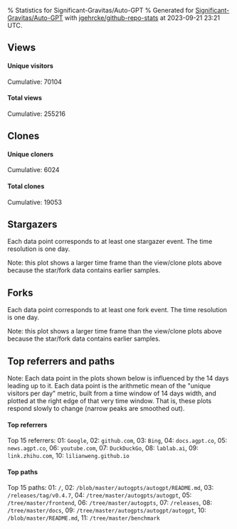 % Statistics for Significant-Gravitas/Auto-GPT
% Generated for [Significant-Gravitas/Auto-GPT](https://github.com/Significant-Gravitas/Auto-GPT) with [jgehrcke/github-repo-stats](https://github.com/jgehrcke/github-repo-stats) at 2023-09-21 23:21 UTC.


## Views

#### Unique visitors
<div id="chart_views_unique" class="full-width-chart"></div>

Cumulative: 70104

#### Total views
<div id="chart_views_total" class="full-width-chart"></div>

Cumulative: 255216

<div class="pagebreak-for-print"> </div>

## Clones

#### Unique cloners
<div id="chart_clones_unique" class="full-width-chart"></div>

Cumulative: 6024

#### Total clones
<div id="chart_clones_total" class="full-width-chart"></div>

Cumulative: 19053



<div class="pagebreak-for-print"> </div>



## Stargazers

Each data point corresponds to at least one stargazer event.
The time resolution is one day.

<div id="chart_stargazers" class="full-width-chart"></div>


Note: this plot shows a larger time frame than the view/clone plots above because the star/fork data contains earlier samples.



## Forks

Each data point corresponds to at least one fork event.
The time resolution is one day.

<div id="chart_forks" class="full-width-chart"></div>


Note: this plot shows a larger time frame than the view/clone plots above because the star/fork data contains earlier samples.



<div class="pagebreak-for-print"> </div>



## Top referrers and paths


Note: Each data point in the plots shown below is influenced by the 14 days
leading up to it. Each data point is the arithmetic mean of the "unique
visitors per day" metric, built from a time window of 14 days width, and
plotted at the right edge of that very time window. That is, these plots
respond slowly to change (narrow peaks are smoothed out).




#### Top referrers


<div id="chart_referrers_top_n_alltime" class="full-width-chart"></div>

Top 15 referrers: 01: `Google`, 02: `github.com`, 03: `Bing`, 04: `docs.agpt.co`, 05: `news.agpt.co`, 06: `youtube.com`, 07: `DuckDuckGo`, 08: `lablab.ai`, 09: `link.zhihu.com`, 10: `lilianweng.github.io`





#### Top paths


<div id="chart_paths_top_n_alltime" class="full-width-chart"></div>

Top 15 paths: 01: `/`, 02: `/blob/master/autogpts/autogpt/README.md`, 03: `/releases/tag/v0.4.7`, 04: `/tree/master/autogpts/autogpt`, 05: `/tree/master/frontend`, 06: `/tree/master/autogpts`, 07: `/releases`, 08: `/tree/master/docs`, 09: `/tree/master/autogpts/autogpt/autogpt`, 10: `/blob/master/README.md`, 11: `/tree/master/benchmark`


<script type="text/javascript">
    vegaEmbed('#chart_views_unique', {"$schema": "https://vega.github.io/schema/vega-lite/v4.17.0.json", "config": {"arc": {"fill": "#1b1e23"}, "area": {"fill": "#1b1e23"}, "axisBottom": {"domainColor": "#a9b4c4", "gridColor": "#a9b4c4", "labelColor": "#1b1e23", "labelFont": "relative-mono-11-pitch-pro, Menlo, monospace", "tickColor": "#a9b4c4", "titleColor": "#1b1e23", "titleFont": "relative-mono-11-pitch-pro, Menlo, monospace"}, "axisLeft": {"domainColor": "#a9b4c4", "gridColor": "#a9b4c4", "labelColor": "#1b1e23", "labelFont": "relative-mono-11-pitch-pro, Menlo, monospace", "tickColor": "#a9b4c4", "titleColor": "#1b1e23", "titleFont": "relative-mono-11-pitch-pro, Menlo, monospace"}, "axisX": {"grid": false}, "axisY": {"grid": false, "labelBound": true}, "background": "#FFFFFF", "group": {"fill": "#FFFFFF"}, "header": {"fontWeight": 400, "labelFont": "relative-mono-11-pitch-pro, Menlo, monospace", "titleFont": "relative-mono-11-pitch-pro, Menlo, monospace"}, "legend": {"labelFont": "relative-mono-11-pitch-pro, Menlo, monospace", "symbolSize": 200, "symbolType": "circle", "titleFont": "relative-mono-11-pitch-pro, Menlo, monospace"}, "line": {"color": "#1b1e23", "stroke": "#1b1e23"}, "path": {"stroke": "#1b1e23"}, "point": {"color": "#1b1e23", "cursor": "pointer", "filled": true, "size": 20}, "range": {"category": ["#85a2f7", "#ea9755", "#7eb36a", "#f07071", "#bc85d9", "#e587b6", "#a9b4c4", "#d4c05e", "#64b9c4"]}, "style": {"bar": {"fill": "#1b1e23"}, "text": {"font": "relative-mono-11-pitch-pro, Menlo, monospace", "fontWeight": 400}}, "symbol": {"shape": "circle"}, "title": {"anchor": "start", "font": "relative-mono-11-pitch-pro, Menlo, monospace", "fontWeight": 400}, "trail": {"color": "#1b1e23", "stroke": "#1b1e23"}, "view": {"stroke": null}}, "data": {"name": "data-087d044788bb8574dd20b97dcfd21bec"}, "datasets": {"data-087d044788bb8574dd20b97dcfd21bec": [{"time": "2023-09-06T00:00:00+00:00", "views_total": 7021, "views_unique": 2545}, {"time": "2023-09-07T00:00:00+00:00", "views_total": 14118, "views_unique": 4805}, {"time": "2023-09-08T00:00:00+00:00", "views_total": 13009, "views_unique": 4242}, {"time": "2023-09-09T00:00:00+00:00", "views_total": 8951, "views_unique": 3144}, {"time": "2023-09-10T00:00:00+00:00", "views_total": 9224, "views_unique": 3380}, {"time": "2023-09-11T00:00:00+00:00", "views_total": 13188, "views_unique": 4957}, {"time": "2023-09-12T00:00:00+00:00", "views_total": 18644, "views_unique": 5326}, {"time": "2023-09-13T00:00:00+00:00", "views_total": 21977, "views_unique": 5489}, {"time": "2023-09-14T00:00:00+00:00", "views_total": 20522, "views_unique": 5157}, {"time": "2023-09-15T00:00:00+00:00", "views_total": 17672, "views_unique": 4644}, {"time": "2023-09-16T00:00:00+00:00", "views_total": 13370, "views_unique": 3112}, {"time": "2023-09-17T00:00:00+00:00", "views_total": 17007, "views_unique": 3549}, {"time": "2023-09-18T00:00:00+00:00", "views_total": 22457, "views_unique": 5186}, {"time": "2023-09-19T00:00:00+00:00", "views_total": 20116, "views_unique": 5239}, {"time": "2023-09-20T00:00:00+00:00", "views_total": 20147, "views_unique": 4816}, {"time": "2023-09-21T00:00:00+00:00", "views_total": 17793, "views_unique": 4513}]}, "encoding": {"tooltip": [{"field": "views_unique", "format": ".1f", "title": "views (u)", "type": "quantitative"}, {"field": "time", "format": "%B %e, %Y", "title": "date", "type": "temporal"}], "x": {"axis": {"labelAngle": 25}, "field": "time", "scale": {"domain": ["2023-09-06", "2023-09-21"]}, "timeUnit": "yearmonthdate", "title": "date", "type": "temporal"}, "y": {"axis": {"values": [1, 10, 50, 100, 500, 1000, 5000, 10000]}, "field": "views_unique", "scale": {"domain": [0, 6037.900000000001], "type": "symlog", "zero": true}, "title": "unique views per day", "type": "quantitative"}}, "height": 200, "mark": {"point": true, "type": "line"}, "padding": 10, "width": "container"}, {"actions": false, "renderer": "svg"}).catch(console.error);
vegaEmbed('#chart_views_total', {"$schema": "https://vega.github.io/schema/vega-lite/v4.17.0.json", "config": {"arc": {"fill": "#1b1e23"}, "area": {"fill": "#1b1e23"}, "axisBottom": {"domainColor": "#a9b4c4", "gridColor": "#a9b4c4", "labelColor": "#1b1e23", "labelFont": "relative-mono-11-pitch-pro, Menlo, monospace", "tickColor": "#a9b4c4", "titleColor": "#1b1e23", "titleFont": "relative-mono-11-pitch-pro, Menlo, monospace"}, "axisLeft": {"domainColor": "#a9b4c4", "gridColor": "#a9b4c4", "labelColor": "#1b1e23", "labelFont": "relative-mono-11-pitch-pro, Menlo, monospace", "tickColor": "#a9b4c4", "titleColor": "#1b1e23", "titleFont": "relative-mono-11-pitch-pro, Menlo, monospace"}, "axisX": {"grid": false}, "axisY": {"grid": false, "labelBound": true}, "background": "#FFFFFF", "group": {"fill": "#FFFFFF"}, "header": {"fontWeight": 400, "labelFont": "relative-mono-11-pitch-pro, Menlo, monospace", "titleFont": "relative-mono-11-pitch-pro, Menlo, monospace"}, "legend": {"labelFont": "relative-mono-11-pitch-pro, Menlo, monospace", "symbolSize": 200, "symbolType": "circle", "titleFont": "relative-mono-11-pitch-pro, Menlo, monospace"}, "line": {"color": "#1b1e23", "stroke": "#1b1e23"}, "path": {"stroke": "#1b1e23"}, "point": {"color": "#1b1e23", "cursor": "pointer", "filled": true, "size": 20}, "range": {"category": ["#85a2f7", "#ea9755", "#7eb36a", "#f07071", "#bc85d9", "#e587b6", "#a9b4c4", "#d4c05e", "#64b9c4"]}, "style": {"bar": {"fill": "#1b1e23"}, "text": {"font": "relative-mono-11-pitch-pro, Menlo, monospace", "fontWeight": 400}}, "symbol": {"shape": "circle"}, "title": {"anchor": "start", "font": "relative-mono-11-pitch-pro, Menlo, monospace", "fontWeight": 400}, "trail": {"color": "#1b1e23", "stroke": "#1b1e23"}, "view": {"stroke": null}}, "data": {"name": "data-087d044788bb8574dd20b97dcfd21bec"}, "datasets": {"data-087d044788bb8574dd20b97dcfd21bec": [{"time": "2023-09-06T00:00:00+00:00", "views_total": 7021, "views_unique": 2545}, {"time": "2023-09-07T00:00:00+00:00", "views_total": 14118, "views_unique": 4805}, {"time": "2023-09-08T00:00:00+00:00", "views_total": 13009, "views_unique": 4242}, {"time": "2023-09-09T00:00:00+00:00", "views_total": 8951, "views_unique": 3144}, {"time": "2023-09-10T00:00:00+00:00", "views_total": 9224, "views_unique": 3380}, {"time": "2023-09-11T00:00:00+00:00", "views_total": 13188, "views_unique": 4957}, {"time": "2023-09-12T00:00:00+00:00", "views_total": 18644, "views_unique": 5326}, {"time": "2023-09-13T00:00:00+00:00", "views_total": 21977, "views_unique": 5489}, {"time": "2023-09-14T00:00:00+00:00", "views_total": 20522, "views_unique": 5157}, {"time": "2023-09-15T00:00:00+00:00", "views_total": 17672, "views_unique": 4644}, {"time": "2023-09-16T00:00:00+00:00", "views_total": 13370, "views_unique": 3112}, {"time": "2023-09-17T00:00:00+00:00", "views_total": 17007, "views_unique": 3549}, {"time": "2023-09-18T00:00:00+00:00", "views_total": 22457, "views_unique": 5186}, {"time": "2023-09-19T00:00:00+00:00", "views_total": 20116, "views_unique": 5239}, {"time": "2023-09-20T00:00:00+00:00", "views_total": 20147, "views_unique": 4816}, {"time": "2023-09-21T00:00:00+00:00", "views_total": 17793, "views_unique": 4513}]}, "encoding": {"tooltip": [{"field": "views_total", "format": ".1f", "title": "views (t)", "type": "quantitative"}, {"field": "time", "format": "%B %e, %Y", "title": "date", "type": "temporal"}], "x": {"axis": {"labelAngle": 25}, "field": "time", "scale": {"domain": ["2023-09-06", "2023-09-21"]}, "timeUnit": "yearmonthdate", "title": "date", "type": "temporal"}, "y": {"axis": {"values": [1, 10, 50, 100, 500, 1000, 5000, 10000]}, "field": "views_total", "scale": {"domain": [0, 24702.7], "type": "symlog", "zero": true}, "title": "total views per day", "type": "quantitative"}}, "height": 200, "mark": {"point": true, "type": "line"}, "padding": 10, "width": "container"}, {"actions": false, "renderer": "svg"}).catch(console.error);
vegaEmbed('#chart_clones_unique', {"$schema": "https://vega.github.io/schema/vega-lite/v4.17.0.json", "config": {"arc": {"fill": "#1b1e23"}, "area": {"fill": "#1b1e23"}, "axisBottom": {"domainColor": "#a9b4c4", "gridColor": "#a9b4c4", "labelColor": "#1b1e23", "labelFont": "relative-mono-11-pitch-pro, Menlo, monospace", "tickColor": "#a9b4c4", "titleColor": "#1b1e23", "titleFont": "relative-mono-11-pitch-pro, Menlo, monospace"}, "axisLeft": {"domainColor": "#a9b4c4", "gridColor": "#a9b4c4", "labelColor": "#1b1e23", "labelFont": "relative-mono-11-pitch-pro, Menlo, monospace", "tickColor": "#a9b4c4", "titleColor": "#1b1e23", "titleFont": "relative-mono-11-pitch-pro, Menlo, monospace"}, "axisX": {"grid": false}, "axisY": {"grid": false, "labelBound": true}, "background": "#FFFFFF", "group": {"fill": "#FFFFFF"}, "header": {"fontWeight": 400, "labelFont": "relative-mono-11-pitch-pro, Menlo, monospace", "titleFont": "relative-mono-11-pitch-pro, Menlo, monospace"}, "legend": {"labelFont": "relative-mono-11-pitch-pro, Menlo, monospace", "symbolSize": 200, "symbolType": "circle", "titleFont": "relative-mono-11-pitch-pro, Menlo, monospace"}, "line": {"color": "#1b1e23", "stroke": "#1b1e23"}, "path": {"stroke": "#1b1e23"}, "point": {"color": "#1b1e23", "cursor": "pointer", "filled": true, "size": 20}, "range": {"category": ["#85a2f7", "#ea9755", "#7eb36a", "#f07071", "#bc85d9", "#e587b6", "#a9b4c4", "#d4c05e", "#64b9c4"]}, "style": {"bar": {"fill": "#1b1e23"}, "text": {"font": "relative-mono-11-pitch-pro, Menlo, monospace", "fontWeight": 400}}, "symbol": {"shape": "circle"}, "title": {"anchor": "start", "font": "relative-mono-11-pitch-pro, Menlo, monospace", "fontWeight": 400}, "trail": {"color": "#1b1e23", "stroke": "#1b1e23"}, "view": {"stroke": null}}, "data": {"name": "data-2be5d2b13aca9ccb9fb37aa36bbe7b18"}, "datasets": {"data-2be5d2b13aca9ccb9fb37aa36bbe7b18": [{"clones_total": 1140, "clones_unique": 204, "time": "2023-09-06T00:00:00+00:00"}, {"clones_total": 1048, "clones_unique": 349, "time": "2023-09-07T00:00:00+00:00"}, {"clones_total": 1277, "clones_unique": 346, "time": "2023-09-08T00:00:00+00:00"}, {"clones_total": 705, "clones_unique": 290, "time": "2023-09-09T00:00:00+00:00"}, {"clones_total": 730, "clones_unique": 326, "time": "2023-09-10T00:00:00+00:00"}, {"clones_total": 797, "clones_unique": 376, "time": "2023-09-11T00:00:00+00:00"}, {"clones_total": 1367, "clones_unique": 453, "time": "2023-09-12T00:00:00+00:00"}, {"clones_total": 966, "clones_unique": 393, "time": "2023-09-13T00:00:00+00:00"}, {"clones_total": 1301, "clones_unique": 392, "time": "2023-09-14T00:00:00+00:00"}, {"clones_total": 1694, "clones_unique": 377, "time": "2023-09-15T00:00:00+00:00"}, {"clones_total": 1372, "clones_unique": 367, "time": "2023-09-16T00:00:00+00:00"}, {"clones_total": 1185, "clones_unique": 358, "time": "2023-09-17T00:00:00+00:00"}, {"clones_total": 1435, "clones_unique": 477, "time": "2023-09-18T00:00:00+00:00"}, {"clones_total": 1099, "clones_unique": 456, "time": "2023-09-19T00:00:00+00:00"}, {"clones_total": 1487, "clones_unique": 463, "time": "2023-09-20T00:00:00+00:00"}, {"clones_total": 1450, "clones_unique": 397, "time": "2023-09-21T00:00:00+00:00"}]}, "encoding": {"tooltip": [{"field": "clones_unique", "format": ".1f", "title": "clones (u)", "type": "quantitative"}, {"field": "time", "format": "%B %e, %Y", "title": "date", "type": "temporal"}], "x": {"axis": {"labelAngle": 25}, "field": "time", "scale": {"domain": ["2023-09-06", "2023-09-21"]}, "timeUnit": "yearmonthdate", "title": "date", "type": "temporal"}, "y": {"axis": {"values": [1, 10, 50, 100, 500, 1000, 5000, 10000]}, "field": "clones_unique", "scale": {"domain": [0, 524.7], "type": "symlog", "zero": true}, "title": "unique clones per day", "type": "quantitative"}}, "height": 200, "mark": {"point": true, "type": "line"}, "padding": 10, "width": "container"}, {"actions": false, "renderer": "svg"}).catch(console.error);
vegaEmbed('#chart_clones_total', {"$schema": "https://vega.github.io/schema/vega-lite/v4.17.0.json", "config": {"arc": {"fill": "#1b1e23"}, "area": {"fill": "#1b1e23"}, "axisBottom": {"domainColor": "#a9b4c4", "gridColor": "#a9b4c4", "labelColor": "#1b1e23", "labelFont": "relative-mono-11-pitch-pro, Menlo, monospace", "tickColor": "#a9b4c4", "titleColor": "#1b1e23", "titleFont": "relative-mono-11-pitch-pro, Menlo, monospace"}, "axisLeft": {"domainColor": "#a9b4c4", "gridColor": "#a9b4c4", "labelColor": "#1b1e23", "labelFont": "relative-mono-11-pitch-pro, Menlo, monospace", "tickColor": "#a9b4c4", "titleColor": "#1b1e23", "titleFont": "relative-mono-11-pitch-pro, Menlo, monospace"}, "axisX": {"grid": false}, "axisY": {"grid": false, "labelBound": true}, "background": "#FFFFFF", "group": {"fill": "#FFFFFF"}, "header": {"fontWeight": 400, "labelFont": "relative-mono-11-pitch-pro, Menlo, monospace", "titleFont": "relative-mono-11-pitch-pro, Menlo, monospace"}, "legend": {"labelFont": "relative-mono-11-pitch-pro, Menlo, monospace", "symbolSize": 200, "symbolType": "circle", "titleFont": "relative-mono-11-pitch-pro, Menlo, monospace"}, "line": {"color": "#1b1e23", "stroke": "#1b1e23"}, "path": {"stroke": "#1b1e23"}, "point": {"color": "#1b1e23", "cursor": "pointer", "filled": true, "size": 20}, "range": {"category": ["#85a2f7", "#ea9755", "#7eb36a", "#f07071", "#bc85d9", "#e587b6", "#a9b4c4", "#d4c05e", "#64b9c4"]}, "style": {"bar": {"fill": "#1b1e23"}, "text": {"font": "relative-mono-11-pitch-pro, Menlo, monospace", "fontWeight": 400}}, "symbol": {"shape": "circle"}, "title": {"anchor": "start", "font": "relative-mono-11-pitch-pro, Menlo, monospace", "fontWeight": 400}, "trail": {"color": "#1b1e23", "stroke": "#1b1e23"}, "view": {"stroke": null}}, "data": {"name": "data-2be5d2b13aca9ccb9fb37aa36bbe7b18"}, "datasets": {"data-2be5d2b13aca9ccb9fb37aa36bbe7b18": [{"clones_total": 1140, "clones_unique": 204, "time": "2023-09-06T00:00:00+00:00"}, {"clones_total": 1048, "clones_unique": 349, "time": "2023-09-07T00:00:00+00:00"}, {"clones_total": 1277, "clones_unique": 346, "time": "2023-09-08T00:00:00+00:00"}, {"clones_total": 705, "clones_unique": 290, "time": "2023-09-09T00:00:00+00:00"}, {"clones_total": 730, "clones_unique": 326, "time": "2023-09-10T00:00:00+00:00"}, {"clones_total": 797, "clones_unique": 376, "time": "2023-09-11T00:00:00+00:00"}, {"clones_total": 1367, "clones_unique": 453, "time": "2023-09-12T00:00:00+00:00"}, {"clones_total": 966, "clones_unique": 393, "time": "2023-09-13T00:00:00+00:00"}, {"clones_total": 1301, "clones_unique": 392, "time": "2023-09-14T00:00:00+00:00"}, {"clones_total": 1694, "clones_unique": 377, "time": "2023-09-15T00:00:00+00:00"}, {"clones_total": 1372, "clones_unique": 367, "time": "2023-09-16T00:00:00+00:00"}, {"clones_total": 1185, "clones_unique": 358, "time": "2023-09-17T00:00:00+00:00"}, {"clones_total": 1435, "clones_unique": 477, "time": "2023-09-18T00:00:00+00:00"}, {"clones_total": 1099, "clones_unique": 456, "time": "2023-09-19T00:00:00+00:00"}, {"clones_total": 1487, "clones_unique": 463, "time": "2023-09-20T00:00:00+00:00"}, {"clones_total": 1450, "clones_unique": 397, "time": "2023-09-21T00:00:00+00:00"}]}, "encoding": {"tooltip": [{"field": "clones_total", "format": ".1f", "title": "clones (t)", "type": "quantitative"}, {"field": "time", "format": "%B %e, %Y", "title": "date", "type": "temporal"}], "x": {"axis": {"labelAngle": 25}, "field": "time", "scale": {"domain": ["2023-09-06", "2023-09-21"]}, "timeUnit": "yearmonthdate", "title": "date", "type": "temporal"}, "y": {"axis": {"values": [1, 10, 50, 100, 500, 1000, 5000, 10000]}, "field": "clones_total", "scale": {"domain": [0, 1863.4], "type": "symlog", "zero": true}, "title": "total clones per day", "type": "quantitative"}}, "height": 200, "mark": {"point": true, "type": "line"}, "padding": 10, "width": "container"}, {"actions": false, "renderer": "svg"}).catch(console.error);
vegaEmbed('#chart_stargazers', {"$schema": "https://vega.github.io/schema/vega-lite/v4.17.0.json", "config": {"arc": {"fill": "#1b1e23"}, "area": {"fill": "#1b1e23"}, "axisBottom": {"domainColor": "#a9b4c4", "gridColor": "#a9b4c4", "labelColor": "#1b1e23", "labelFont": "relative-mono-11-pitch-pro, Menlo, monospace", "tickColor": "#a9b4c4", "titleColor": "#1b1e23", "titleFont": "relative-mono-11-pitch-pro, Menlo, monospace"}, "axisLeft": {"domainColor": "#a9b4c4", "gridColor": "#a9b4c4", "labelColor": "#1b1e23", "labelFont": "relative-mono-11-pitch-pro, Menlo, monospace", "tickColor": "#a9b4c4", "titleColor": "#1b1e23", "titleFont": "relative-mono-11-pitch-pro, Menlo, monospace"}, "axisX": {"grid": false}, "axisY": {"grid": false}, "background": "#FFFFFF", "group": {"fill": "#FFFFFF"}, "header": {"fontWeight": 400, "labelFont": "relative-mono-11-pitch-pro, Menlo, monospace", "titleFont": "relative-mono-11-pitch-pro, Menlo, monospace"}, "legend": {"labelFont": "relative-mono-11-pitch-pro, Menlo, monospace", "symbolSize": 200, "symbolType": "circle", "titleFont": "relative-mono-11-pitch-pro, Menlo, monospace"}, "line": {"color": "#1b1e23", "stroke": "#1b1e23"}, "path": {"stroke": "#1b1e23"}, "point": {"color": "#1b1e23", "cursor": "pointer", "filled": true, "size": 50}, "range": {"category": ["#85a2f7", "#ea9755", "#7eb36a", "#f07071", "#bc85d9", "#e587b6", "#a9b4c4", "#d4c05e", "#64b9c4"]}, "style": {"bar": {"fill": "#1b1e23"}, "text": {"font": "relative-mono-11-pitch-pro, Menlo, monospace", "fontWeight": 400}}, "symbol": {"shape": "circle"}, "title": {"anchor": "start", "font": "relative-mono-11-pitch-pro, Menlo, monospace", "fontWeight": 400}, "trail": {"color": "#1b1e23", "stroke": "#1b1e23"}, "view": {"stroke": null}}, "data": {"name": "data-e25a3403a9696b736c92a69c3f6cc9c5"}, "datasets": {"data-e25a3403a9696b736c92a69c3f6cc9c5": [{"stars_cumulative": 2.0, "time": "2023-03-16T18:00:00+00:00"}, {"stars_cumulative": 3.0, "time": "2023-03-17T06:00:00+00:00"}, {"stars_cumulative": 6.0, "time": "2023-03-17T12:00:00+00:00"}, {"stars_cumulative": 10.0, "time": "2023-03-17T18:00:00+00:00"}, {"stars_cumulative": 11.0, "time": "2023-03-18T00:00:00+00:00"}, {"stars_cumulative": 12.0, "time": "2023-03-18T12:00:00+00:00"}, {"stars_cumulative": 13.0, "time": "2023-03-19T06:00:00+00:00"}, {"stars_cumulative": 14.0, "time": "2023-03-19T12:00:00+00:00"}, {"stars_cumulative": 16.0, "time": "2023-03-19T18:00:00+00:00"}, {"stars_cumulative": 17.0, "time": "2023-03-20T00:00:00+00:00"}, {"stars_cumulative": 18.0, "time": "2023-03-20T06:00:00+00:00"}, {"stars_cumulative": 19.0, "time": "2023-03-21T06:00:00+00:00"}, {"stars_cumulative": 20.0, "time": "2023-03-21T12:00:00+00:00"}, {"stars_cumulative": 22.0, "time": "2023-03-22T00:00:00+00:00"}, {"stars_cumulative": 23.0, "time": "2023-03-22T06:00:00+00:00"}, {"stars_cumulative": 24.0, "time": "2023-03-25T06:00:00+00:00"}, {"stars_cumulative": 25.0, "time": "2023-03-25T18:00:00+00:00"}, {"stars_cumulative": 26.0, "time": "2023-03-26T12:00:00+00:00"}, {"stars_cumulative": 29.0, "time": "2023-03-27T18:00:00+00:00"}, {"stars_cumulative": 35.0, "time": "2023-03-28T00:00:00+00:00"}, {"stars_cumulative": 39.0, "time": "2023-03-28T06:00:00+00:00"}, {"stars_cumulative": 44.0, "time": "2023-03-28T12:00:00+00:00"}, {"stars_cumulative": 45.0, "time": "2023-03-28T18:00:00+00:00"}, {"stars_cumulative": 49.0, "time": "2023-03-29T00:00:00+00:00"}, {"stars_cumulative": 61.0, "time": "2023-03-29T06:00:00+00:00"}, {"stars_cumulative": 65.0, "time": "2023-03-29T12:00:00+00:00"}, {"stars_cumulative": 68.0, "time": "2023-03-29T18:00:00+00:00"}, {"stars_cumulative": 73.0, "time": "2023-03-30T00:00:00+00:00"}, {"stars_cumulative": 74.0, "time": "2023-03-30T06:00:00+00:00"}, {"stars_cumulative": 89.0, "time": "2023-03-30T12:00:00+00:00"}, {"stars_cumulative": 96.0, "time": "2023-03-30T18:00:00+00:00"}, {"stars_cumulative": 99.0, "time": "2023-03-31T00:00:00+00:00"}, {"stars_cumulative": 102.0, "time": "2023-03-31T06:00:00+00:00"}, {"stars_cumulative": 105.0, "time": "2023-03-31T18:00:00+00:00"}, {"stars_cumulative": 110.0, "time": "2023-04-01T00:00:00+00:00"}, {"stars_cumulative": 113.0, "time": "2023-04-01T06:00:00+00:00"}, {"stars_cumulative": 116.0, "time": "2023-04-01T12:00:00+00:00"}, {"stars_cumulative": 191.0, "time": "2023-04-01T18:00:00+00:00"}, {"stars_cumulative": 261.0, "time": "2023-04-02T00:00:00+00:00"}, {"stars_cumulative": 409.0, "time": "2023-04-02T06:00:00+00:00"}, {"stars_cumulative": 688.0, "time": "2023-04-02T12:00:00+00:00"}, {"stars_cumulative": 1651.0, "time": "2023-04-02T18:00:00+00:00"}, {"stars_cumulative": 2344.0, "time": "2023-04-03T00:00:00+00:00"}, {"stars_cumulative": 3046.0, "time": "2023-04-03T06:00:00+00:00"}, {"stars_cumulative": 4156.0, "time": "2023-04-03T12:00:00+00:00"}, {"stars_cumulative": 4772.0, "time": "2023-04-03T18:00:00+00:00"}, {"stars_cumulative": 5420.0, "time": "2023-04-04T00:00:00+00:00"}, {"stars_cumulative": 6078.0, "time": "2023-04-04T06:00:00+00:00"}, {"stars_cumulative": 6824.0, "time": "2023-04-04T12:00:00+00:00"}, {"stars_cumulative": 7452.0, "time": "2023-04-04T18:00:00+00:00"}, {"stars_cumulative": 7947.0, "time": "2023-04-05T00:00:00+00:00"}, {"stars_cumulative": 8519.0, "time": "2023-04-05T06:00:00+00:00"}, {"stars_cumulative": 9252.0, "time": "2023-04-05T12:00:00+00:00"}, {"stars_cumulative": 9841.0, "time": "2023-04-05T18:00:00+00:00"}, {"stars_cumulative": 10448.0, "time": "2023-04-06T00:00:00+00:00"}, {"stars_cumulative": 11104.0, "time": "2023-04-06T06:00:00+00:00"}, {"stars_cumulative": 11942.0, "time": "2023-04-06T12:00:00+00:00"}, {"stars_cumulative": 12575.0, "time": "2023-04-06T18:00:00+00:00"}, {"stars_cumulative": 13199.0, "time": "2023-04-07T00:00:00+00:00"}, {"stars_cumulative": 13880.0, "time": "2023-04-07T06:00:00+00:00"}, {"stars_cumulative": 14511.0, "time": "2023-04-07T12:00:00+00:00"}, {"stars_cumulative": 15058.0, "time": "2023-04-07T18:00:00+00:00"}, {"stars_cumulative": 15462.0, "time": "2023-04-08T00:00:00+00:00"}, {"stars_cumulative": 15890.0, "time": "2023-04-08T06:00:00+00:00"}, {"stars_cumulative": 16369.0, "time": "2023-04-08T12:00:00+00:00"}, {"stars_cumulative": 16774.0, "time": "2023-04-08T18:00:00+00:00"}, {"stars_cumulative": 17169.0, "time": "2023-04-09T00:00:00+00:00"}, {"stars_cumulative": 17606.0, "time": "2023-04-09T06:00:00+00:00"}, {"stars_cumulative": 18050.0, "time": "2023-04-09T12:00:00+00:00"}, {"stars_cumulative": 18487.0, "time": "2023-04-09T18:00:00+00:00"}, {"stars_cumulative": 18972.0, "time": "2023-04-10T00:00:00+00:00"}, {"stars_cumulative": 19716.0, "time": "2023-04-10T06:00:00+00:00"}, {"stars_cumulative": 20464.0, "time": "2023-04-10T12:00:00+00:00"}, {"stars_cumulative": 21031.0, "time": "2023-04-10T18:00:00+00:00"}, {"stars_cumulative": 21783.0, "time": "2023-04-11T00:00:00+00:00"}, {"stars_cumulative": 22822.0, "time": "2023-04-11T06:00:00+00:00"}, {"stars_cumulative": 23893.0, "time": "2023-04-11T12:00:00+00:00"}, {"stars_cumulative": 25076.0, "time": "2023-04-11T18:00:00+00:00"}, {"stars_cumulative": 26318.0, "time": "2023-04-12T00:00:00+00:00"}, {"stars_cumulative": 29382.0, "time": "2023-04-12T06:00:00+00:00"}, {"stars_cumulative": 31855.0, "time": "2023-04-12T12:00:00+00:00"}, {"stars_cumulative": 33027.0, "time": "2023-04-12T18:00:00+00:00"}, {"stars_cumulative": 36297.0, "time": "2023-04-13T00:00:00+00:00"}, {"stars_cumulative": 40000.0, "time": "2023-04-13T06:00:00+00:00"}]}, "encoding": {"tooltip": [{"field": "stars_cumulative", "format": "d", "title": "stars", "type": "quantitative"}, {"field": "time", "format": "%B %e, %Y", "title": "date", "type": "temporal"}], "x": {"axis": {"labelAngle": 25}, "field": "time", "scale": {"domain": ["2023-03-16", "2023-09-21"]}, "timeUnit": "yearmonthdate", "title": "date", "type": "temporal"}, "y": {"field": "stars_cumulative", "scale": {"domain": [0, 44000.0], "zero": true}, "title": "stargazer count (cumulative)", "type": "quantitative"}}, "height": 300, "mark": {"point": true, "type": "line"}, "padding": 10, "width": "container"}, {"actions": false, "renderer": "svg"}).catch(console.error);
vegaEmbed('#chart_forks', {"$schema": "https://vega.github.io/schema/vega-lite/v4.17.0.json", "config": {"arc": {"fill": "#1b1e23"}, "area": {"fill": "#1b1e23"}, "axisBottom": {"domainColor": "#a9b4c4", "gridColor": "#a9b4c4", "labelColor": "#1b1e23", "labelFont": "relative-mono-11-pitch-pro, Menlo, monospace", "tickColor": "#a9b4c4", "titleColor": "#1b1e23", "titleFont": "relative-mono-11-pitch-pro, Menlo, monospace"}, "axisLeft": {"domainColor": "#a9b4c4", "gridColor": "#a9b4c4", "labelColor": "#1b1e23", "labelFont": "relative-mono-11-pitch-pro, Menlo, monospace", "tickColor": "#a9b4c4", "titleColor": "#1b1e23", "titleFont": "relative-mono-11-pitch-pro, Menlo, monospace"}, "axisX": {"grid": false}, "axisY": {"grid": false}, "background": "#FFFFFF", "group": {"fill": "#FFFFFF"}, "header": {"fontWeight": 400, "labelFont": "relative-mono-11-pitch-pro, Menlo, monospace", "titleFont": "relative-mono-11-pitch-pro, Menlo, monospace"}, "legend": {"labelFont": "relative-mono-11-pitch-pro, Menlo, monospace", "symbolSize": 200, "symbolType": "circle", "titleFont": "relative-mono-11-pitch-pro, Menlo, monospace"}, "line": {"color": "#1b1e23", "stroke": "#1b1e23"}, "path": {"stroke": "#1b1e23"}, "point": {"color": "#1b1e23", "cursor": "pointer", "filled": true, "size": 50}, "range": {"category": ["#85a2f7", "#ea9755", "#7eb36a", "#f07071", "#bc85d9", "#e587b6", "#a9b4c4", "#d4c05e", "#64b9c4"]}, "style": {"bar": {"fill": "#1b1e23"}, "text": {"font": "relative-mono-11-pitch-pro, Menlo, monospace", "fontWeight": 400}}, "symbol": {"shape": "circle"}, "title": {"anchor": "start", "font": "relative-mono-11-pitch-pro, Menlo, monospace", "fontWeight": 400}, "trail": {"color": "#1b1e23", "stroke": "#1b1e23"}, "view": {"stroke": null}}, "data": {"name": "data-154d7df32c953cc1135b81f49adc9d75"}, "datasets": {"data-154d7df32c953cc1135b81f49adc9d75": [{"forks_cumulative": 2.0, "time": "2023-03-16T00:00:00+00:00"}, {"forks_cumulative": 4.0, "time": "2023-03-17T21:00:00+00:00"}, {"forks_cumulative": 6.0, "time": "2023-03-19T18:00:00+00:00"}, {"forks_cumulative": 8.0, "time": "2023-03-27T06:00:00+00:00"}, {"forks_cumulative": 14.0, "time": "2023-03-29T03:00:00+00:00"}, {"forks_cumulative": 21.0, "time": "2023-03-31T00:00:00+00:00"}, {"forks_cumulative": 316.0, "time": "2023-04-01T21:00:00+00:00"}, {"forks_cumulative": 803.0, "time": "2023-04-03T18:00:00+00:00"}, {"forks_cumulative": 1428.0, "time": "2023-04-05T15:00:00+00:00"}, {"forks_cumulative": 2014.0, "time": "2023-04-07T12:00:00+00:00"}, {"forks_cumulative": 2615.0, "time": "2023-04-09T09:00:00+00:00"}, {"forks_cumulative": 4236.0, "time": "2023-04-11T06:00:00+00:00"}, {"forks_cumulative": 7962.0, "time": "2023-04-13T03:00:00+00:00"}, {"forks_cumulative": 10512.0, "time": "2023-04-15T00:00:00+00:00"}, {"forks_cumulative": 12924.0, "time": "2023-04-16T21:00:00+00:00"}, {"forks_cumulative": 14296.0, "time": "2023-04-18T18:00:00+00:00"}, {"forks_cumulative": 15286.0, "time": "2023-04-20T15:00:00+00:00"}, {"forks_cumulative": 16976.0, "time": "2023-04-22T12:00:00+00:00"}, {"forks_cumulative": 19012.0, "time": "2023-04-24T09:00:00+00:00"}, {"forks_cumulative": 20507.0, "time": "2023-04-26T06:00:00+00:00"}, {"forks_cumulative": 21318.0, "time": "2023-04-28T03:00:00+00:00"}, {"forks_cumulative": 21898.0, "time": "2023-04-30T00:00:00+00:00"}, {"forks_cumulative": 22519.0, "time": "2023-05-01T21:00:00+00:00"}, {"forks_cumulative": 23188.0, "time": "2023-05-03T18:00:00+00:00"}, {"forks_cumulative": 23721.0, "time": "2023-05-05T15:00:00+00:00"}, {"forks_cumulative": 24201.0, "time": "2023-05-07T12:00:00+00:00"}, {"forks_cumulative": 24570.0, "time": "2023-05-09T09:00:00+00:00"}, {"forks_cumulative": 24878.0, "time": "2023-05-11T06:00:00+00:00"}, {"forks_cumulative": 25143.0, "time": "2023-05-13T03:00:00+00:00"}, {"forks_cumulative": 25448.0, "time": "2023-05-15T00:00:00+00:00"}, {"forks_cumulative": 25730.0, "time": "2023-05-16T21:00:00+00:00"}, {"forks_cumulative": 25961.0, "time": "2023-05-18T18:00:00+00:00"}, {"forks_cumulative": 26191.0, "time": "2023-05-20T15:00:00+00:00"}, {"forks_cumulative": 26458.0, "time": "2023-05-22T12:00:00+00:00"}, {"forks_cumulative": 26702.0, "time": "2023-05-24T09:00:00+00:00"}, {"forks_cumulative": 26902.0, "time": "2023-05-26T06:00:00+00:00"}, {"forks_cumulative": 27072.0, "time": "2023-05-28T03:00:00+00:00"}, {"forks_cumulative": 27251.0, "time": "2023-05-30T00:00:00+00:00"}, {"forks_cumulative": 27392.0, "time": "2023-05-31T21:00:00+00:00"}, {"forks_cumulative": 27534.0, "time": "2023-06-02T18:00:00+00:00"}, {"forks_cumulative": 27710.0, "time": "2023-06-04T15:00:00+00:00"}, {"forks_cumulative": 27861.0, "time": "2023-06-06T12:00:00+00:00"}, {"forks_cumulative": 27982.0, "time": "2023-06-08T09:00:00+00:00"}, {"forks_cumulative": 28082.0, "time": "2023-06-10T06:00:00+00:00"}, {"forks_cumulative": 28241.0, "time": "2023-06-12T03:00:00+00:00"}, {"forks_cumulative": 28366.0, "time": "2023-06-14T00:00:00+00:00"}, {"forks_cumulative": 28465.0, "time": "2023-06-15T21:00:00+00:00"}, {"forks_cumulative": 28568.0, "time": "2023-06-17T18:00:00+00:00"}, {"forks_cumulative": 28692.0, "time": "2023-06-19T15:00:00+00:00"}, {"forks_cumulative": 28775.0, "time": "2023-06-21T12:00:00+00:00"}, {"forks_cumulative": 28853.0, "time": "2023-06-23T09:00:00+00:00"}, {"forks_cumulative": 28970.0, "time": "2023-06-25T06:00:00+00:00"}, {"forks_cumulative": 29072.0, "time": "2023-06-27T03:00:00+00:00"}, {"forks_cumulative": 29154.0, "time": "2023-06-29T00:00:00+00:00"}, {"forks_cumulative": 29236.0, "time": "2023-06-30T21:00:00+00:00"}, {"forks_cumulative": 29330.0, "time": "2023-07-02T18:00:00+00:00"}, {"forks_cumulative": 29432.0, "time": "2023-07-04T15:00:00+00:00"}, {"forks_cumulative": 29518.0, "time": "2023-07-06T12:00:00+00:00"}, {"forks_cumulative": 29597.0, "time": "2023-07-08T09:00:00+00:00"}, {"forks_cumulative": 29685.0, "time": "2023-07-10T06:00:00+00:00"}, {"forks_cumulative": 29756.0, "time": "2023-07-12T03:00:00+00:00"}, {"forks_cumulative": 29821.0, "time": "2023-07-14T00:00:00+00:00"}, {"forks_cumulative": 29889.0, "time": "2023-07-15T21:00:00+00:00"}, {"forks_cumulative": 29972.0, "time": "2023-07-17T18:00:00+00:00"}, {"forks_cumulative": 30045.0, "time": "2023-07-19T15:00:00+00:00"}, {"forks_cumulative": 30082.0, "time": "2023-07-21T12:00:00+00:00"}, {"forks_cumulative": 30127.0, "time": "2023-07-23T09:00:00+00:00"}, {"forks_cumulative": 30198.0, "time": "2023-07-25T06:00:00+00:00"}, {"forks_cumulative": 30245.0, "time": "2023-07-27T03:00:00+00:00"}, {"forks_cumulative": 30288.0, "time": "2023-07-29T00:00:00+00:00"}, {"forks_cumulative": 30354.0, "time": "2023-07-30T21:00:00+00:00"}, {"forks_cumulative": 30418.0, "time": "2023-08-01T18:00:00+00:00"}, {"forks_cumulative": 30468.0, "time": "2023-08-03T15:00:00+00:00"}, {"forks_cumulative": 30511.0, "time": "2023-08-05T12:00:00+00:00"}, {"forks_cumulative": 30553.0, "time": "2023-08-07T09:00:00+00:00"}, {"forks_cumulative": 30593.0, "time": "2023-08-09T06:00:00+00:00"}, {"forks_cumulative": 30633.0, "time": "2023-08-11T03:00:00+00:00"}, {"forks_cumulative": 30664.0, "time": "2023-08-13T00:00:00+00:00"}, {"forks_cumulative": 30716.0, "time": "2023-08-14T21:00:00+00:00"}, {"forks_cumulative": 30768.0, "time": "2023-08-16T18:00:00+00:00"}, {"forks_cumulative": 30794.0, "time": "2023-08-18T15:00:00+00:00"}, {"forks_cumulative": 30835.0, "time": "2023-08-20T12:00:00+00:00"}, {"forks_cumulative": 30871.0, "time": "2023-08-22T09:00:00+00:00"}, {"forks_cumulative": 30900.0, "time": "2023-08-24T06:00:00+00:00"}, {"forks_cumulative": 30933.0, "time": "2023-08-26T03:00:00+00:00"}, {"forks_cumulative": 30988.0, "time": "2023-08-28T00:00:00+00:00"}, {"forks_cumulative": 31026.0, "time": "2023-08-29T21:00:00+00:00"}, {"forks_cumulative": 31063.0, "time": "2023-08-31T18:00:00+00:00"}, {"forks_cumulative": 31090.0, "time": "2023-09-02T15:00:00+00:00"}, {"forks_cumulative": 31125.0, "time": "2023-09-04T12:00:00+00:00"}, {"forks_cumulative": 31158.0, "time": "2023-09-06T09:00:00+00:00"}, {"forks_cumulative": 31192.0, "time": "2023-09-08T06:00:00+00:00"}, {"forks_cumulative": 31224.0, "time": "2023-09-10T03:00:00+00:00"}, {"forks_cumulative": 31275.0, "time": "2023-09-12T00:00:00+00:00"}, {"forks_cumulative": 31317.0, "time": "2023-09-13T21:00:00+00:00"}, {"forks_cumulative": 31351.0, "time": "2023-09-15T18:00:00+00:00"}, {"forks_cumulative": 31410.0, "time": "2023-09-17T15:00:00+00:00"}, {"forks_cumulative": 31504.0, "time": "2023-09-19T12:00:00+00:00"}, {"forks_cumulative": 31527.0, "time": "2023-09-21T09:00:00+00:00"}]}, "encoding": {"tooltip": [{"field": "forks_cumulative", "format": "d", "title": "forks", "type": "quantitative"}, {"field": "time", "format": "%B %e, %Y", "title": "date", "type": "temporal"}], "x": {"axis": {"labelAngle": 25}, "field": "time", "scale": {"domain": ["2023-03-16", "2023-09-21"]}, "timeUnit": "yearmonthdate", "title": "date", "type": "temporal"}, "y": {"field": "forks_cumulative", "scale": {"domain": [0, 34679.700000000004], "zero": true}, "title": "fork count (cumulative)", "type": "quantitative"}}, "height": 300, "mark": {"point": true, "type": "line"}, "padding": 10, "width": "container"}, {"actions": false, "renderer": "svg"}).catch(console.error);
vegaEmbed('#chart_referrers_top_n_alltime', {"$schema": "https://vega.github.io/schema/vega-lite/v4.17.0.json", "config": {"arc": {"fill": "#1b1e23"}, "area": {"fill": "#1b1e23"}, "axisBottom": {"domainColor": "#a9b4c4", "gridColor": "#a9b4c4", "labelColor": "#1b1e23", "labelFont": "relative-mono-11-pitch-pro, Menlo, monospace", "tickColor": "#a9b4c4", "titleColor": "#1b1e23", "titleFont": "relative-mono-11-pitch-pro, Menlo, monospace"}, "axisLeft": {"domainColor": "#a9b4c4", "gridColor": "#a9b4c4", "labelColor": "#1b1e23", "labelFont": "relative-mono-11-pitch-pro, Menlo, monospace", "tickColor": "#a9b4c4", "titleColor": "#1b1e23", "titleFont": "relative-mono-11-pitch-pro, Menlo, monospace"}, "axisX": {"grid": false}, "axisY": {"grid": false}, "background": "#FFFFFF", "group": {"fill": "#FFFFFF"}, "header": {"fontWeight": 400, "labelFont": "relative-mono-11-pitch-pro, Menlo, monospace", "titleFont": "relative-mono-11-pitch-pro, Menlo, monospace"}, "legend": {"labelFont": "relative-mono-11-pitch-pro, Menlo, monospace", "symbolSize": 200, "symbolType": "circle", "titleFont": "relative-mono-11-pitch-pro, Menlo, monospace"}, "line": {"color": "#1b1e23", "stroke": "#1b1e23"}, "path": {"stroke": "#1b1e23"}, "point": {"color": "#1b1e23", "cursor": "pointer", "filled": true, "size": 30}, "range": {"category": ["#85a2f7", "#ea9755", "#7eb36a", "#f07071", "#bc85d9", "#e587b6", "#a9b4c4", "#d4c05e", "#64b9c4"]}, "style": {"bar": {"fill": "#1b1e23"}, "text": {"font": "relative-mono-11-pitch-pro, Menlo, monospace", "fontWeight": 400}}, "symbol": {"shape": "circle"}, "title": {"anchor": "start", "font": "relative-mono-11-pitch-pro, Menlo, monospace", "fontWeight": 400}, "trail": {"color": "#1b1e23", "stroke": "#1b1e23"}, "view": {"stroke": null}}, "data": {"name": "data-42734a60b0d3f40026e7334f71c71c3f"}, "datasets": {"data-42734a60b0d3f40026e7334f71c71c3f": [{"referrer": "Google", "time": "2023-09-20T00:00:00+00:00", "views_unique": 22628, "views_unique_norm": 1616.2857142857142}, {"referrer": "Google", "time": "2023-09-21T00:00:00+00:00", "views_unique": 22667, "views_unique_norm": 1619.0714285714287}, {"referrer": "github.com", "time": "2023-09-20T00:00:00+00:00", "views_unique": 3982, "views_unique_norm": 284.42857142857144}, {"referrer": "github.com", "time": "2023-09-21T00:00:00+00:00", "views_unique": 3996, "views_unique_norm": 285.42857142857144}, {"referrer": "Bing", "time": "2023-09-20T00:00:00+00:00", "views_unique": 1652, "views_unique_norm": 118.0}, {"referrer": "Bing", "time": "2023-09-21T00:00:00+00:00", "views_unique": 1636, "views_unique_norm": 116.85714285714286}, {"referrer": "docs.agpt.co", "time": "2023-09-20T00:00:00+00:00", "views_unique": 1302, "views_unique_norm": 93.0}, {"referrer": "docs.agpt.co", "time": "2023-09-21T00:00:00+00:00", "views_unique": 1282, "views_unique_norm": 91.57142857142857}, {"referrer": "news.agpt.co", "time": "2023-09-20T00:00:00+00:00", "views_unique": 1151, "views_unique_norm": 82.21428571428571}, {"referrer": "news.agpt.co", "time": "2023-09-21T00:00:00+00:00", "views_unique": 1173, "views_unique_norm": 83.78571428571429}, {"referrer": "youtube.com", "time": "2023-09-20T00:00:00+00:00", "views_unique": 1117, "views_unique_norm": 79.78571428571429}, {"referrer": "youtube.com", "time": "2023-09-21T00:00:00+00:00", "views_unique": 1118, "views_unique_norm": 79.85714285714286}, {"referrer": "DuckDuckGo", "time": "2023-09-20T00:00:00+00:00", "views_unique": 566, "views_unique_norm": 40.42857142857143}, {"referrer": "DuckDuckGo", "time": "2023-09-21T00:00:00+00:00", "views_unique": 574, "views_unique_norm": 41.0}]}, "encoding": {"color": {"field": "referrer", "legend": {"direction": "vertical", "orient": "top", "title": "Legend:"}, "sort": {"field": "order"}, "type": "nominal"}, "tooltip": [{"field": "referrer", "type": "nominal"}, {"field": "views_unique_norm", "format": ".2f", "title": "views (14d mean)", "type": "quantitative"}, {"field": "time", "format": "%B %e, %Y", "title": "date", "type": "temporal"}], "x": {"axis": {"labelAngle": 25}, "field": "time", "scale": {"domain": ["2023-09-06", "2023-09-21"]}, "timeUnit": "yearmonthdate", "title": "date", "type": "temporal"}, "y": {"field": "views_unique_norm", "scale": {"domain": [0, 1780.9785714285717], "type": "symlog", "zero": true}, "title": "unique visitors per day (mean from last 14 days)", "type": "quantitative"}}, "height": 300, "mark": {"point": true, "type": "line"}, "padding": 10, "width": "container"}, {"actions": false, "renderer": "svg"}).catch(console.error);
vegaEmbed('#chart_paths_top_n_alltime', {"$schema": "https://vega.github.io/schema/vega-lite/v4.17.0.json", "config": {"arc": {"fill": "#1b1e23"}, "area": {"fill": "#1b1e23"}, "axisBottom": {"domainColor": "#a9b4c4", "gridColor": "#a9b4c4", "labelColor": "#1b1e23", "labelFont": "relative-mono-11-pitch-pro, Menlo, monospace", "tickColor": "#a9b4c4", "titleColor": "#1b1e23", "titleFont": "relative-mono-11-pitch-pro, Menlo, monospace"}, "axisLeft": {"domainColor": "#a9b4c4", "gridColor": "#a9b4c4", "labelColor": "#1b1e23", "labelFont": "relative-mono-11-pitch-pro, Menlo, monospace", "tickColor": "#a9b4c4", "titleColor": "#1b1e23", "titleFont": "relative-mono-11-pitch-pro, Menlo, monospace"}, "axisX": {"grid": false}, "axisY": {"grid": false}, "background": "#FFFFFF", "group": {"fill": "#FFFFFF"}, "header": {"fontWeight": 400, "labelFont": "relative-mono-11-pitch-pro, Menlo, monospace", "titleFont": "relative-mono-11-pitch-pro, Menlo, monospace"}, "legend": {"labelFont": "relative-mono-11-pitch-pro, Menlo, monospace", "symbolSize": 200, "symbolType": "circle", "titleFont": "relative-mono-11-pitch-pro, Menlo, monospace"}, "line": {"color": "#1b1e23", "stroke": "#1b1e23"}, "path": {"stroke": "#1b1e23"}, "point": {"color": "#1b1e23", "cursor": "pointer", "filled": true, "size": 30}, "range": {"category": ["#85a2f7", "#ea9755", "#7eb36a", "#f07071", "#bc85d9", "#e587b6", "#a9b4c4", "#d4c05e", "#64b9c4"]}, "style": {"bar": {"fill": "#1b1e23"}, "text": {"font": "relative-mono-11-pitch-pro, Menlo, monospace", "fontWeight": 400}}, "symbol": {"shape": "circle"}, "title": {"anchor": "start", "font": "relative-mono-11-pitch-pro, Menlo, monospace", "fontWeight": 400}, "trail": {"color": "#1b1e23", "stroke": "#1b1e23"}, "view": {"stroke": null}}, "data": {"name": "data-948cb98c1e0b9796c56740bd4fc7c443"}, "datasets": {"data-948cb98c1e0b9796c56740bd4fc7c443": [{"path": "/", "time": "2023-09-20T00:00:00+00:00", "views_unique": 30954, "views_unique_norm": 2211.0}, {"path": "/", "time": "2023-09-21T00:00:00+00:00", "views_unique": 30795, "views_unique_norm": 2199.6428571428573}, {"path": "/blob/master/autogpts/autogpt/README.md", "time": "2023-09-20T00:00:00+00:00", "views_unique": 4373, "views_unique_norm": 312.35714285714283}, {"path": "/blob/master/autogpts/autogpt/README.md", "time": "2023-09-21T00:00:00+00:00", "views_unique": 4847, "views_unique_norm": 346.2142857142857}, {"path": "/releases/tag/v0.4.7", "time": "2023-09-20T00:00:00+00:00", "views_unique": 3947, "views_unique_norm": 281.92857142857144}, {"path": "/releases/tag/v0.4.7", "time": "2023-09-21T00:00:00+00:00", "views_unique": 3444, "views_unique_norm": 246.0}, {"path": "/tree/master/autogpts/autogpt", "time": "2023-09-20T00:00:00+00:00", "views_unique": 2095, "views_unique_norm": 149.64285714285714}, {"path": "/tree/master/autogpts/autogpt", "time": "2023-09-21T00:00:00+00:00", "views_unique": 2101, "views_unique_norm": 150.07142857142858}, {"path": "/tree/master/frontend", "time": "2023-09-20T00:00:00+00:00", "views_unique": 1541, "views_unique_norm": 110.07142857142857}, {"path": "/tree/master/frontend", "time": "2023-09-21T00:00:00+00:00", "views_unique": 1704, "views_unique_norm": 121.71428571428571}, {"path": "/tree/master/autogpts", "time": "2023-09-20T00:00:00+00:00", "views_unique": 1261, "views_unique_norm": 90.07142857142857}, {"path": "/tree/master/autogpts", "time": "2023-09-21T00:00:00+00:00", "views_unique": 1474, "views_unique_norm": 105.28571428571429}, {"path": "/releases", "time": "2023-09-20T00:00:00+00:00", "views_unique": 1276, "views_unique_norm": 91.14285714285714}, {"path": "/releases", "time": "2023-09-21T00:00:00+00:00", "views_unique": 1304, "views_unique_norm": 93.14285714285714}]}, "encoding": {"color": {"field": "path", "legend": {"direction": "vertical", "orient": "top", "title": "Legend:"}, "sort": {"field": "order"}, "type": "nominal"}, "tooltip": [{"field": "path", "type": "nominal"}, {"field": "views_unique_norm", "format": ".2f", "title": "views (14d mean)", "type": "quantitative"}, {"field": "time", "format": "%B %e, %Y", "title": "date", "type": "temporal"}], "x": {"axis": {"labelAngle": 25}, "field": "time", "scale": {"domain": ["2023-09-06", "2023-09-21"]}, "timeUnit": "yearmonthdate", "title": "date", "type": "temporal"}, "y": {"field": "views_unique_norm", "scale": {"domain": [0, 2432.1000000000004], "type": "symlog", "zero": true}, "title": "unique visitors per day (mean from last 14 days)", "type": "quantitative"}}, "height": 300, "mark": {"point": true, "type": "line"}, "padding": 10, "width": "container"}, {"actions": false, "renderer": "svg"}).catch(console.error);
    </script>